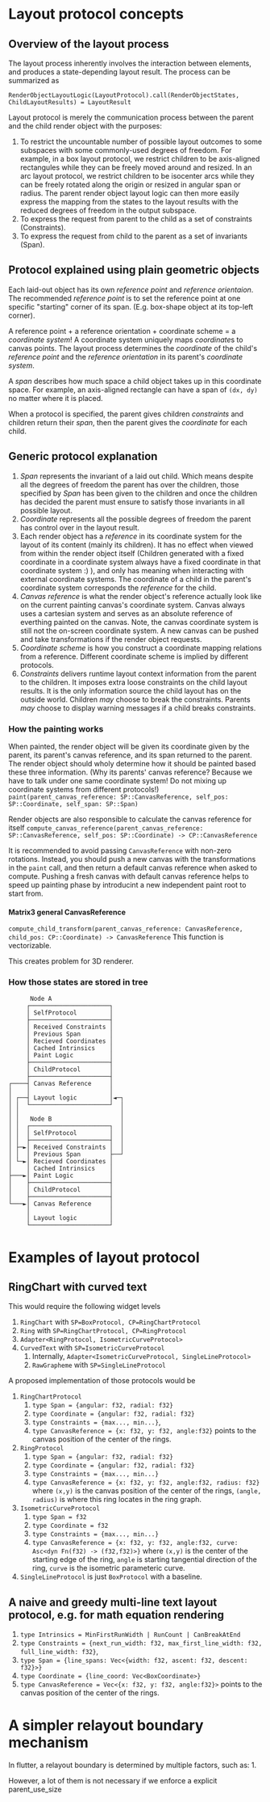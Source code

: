 


# Layout protocol concepts
## Overview of the layout process

The layout process inherently involves the interaction between elements, and produces a state-depending layout result. The process can be summarized as
```
RenderObjectLayoutLogic(LayoutProtocol).call(RenderObjectStates, ChildLayoutResults) = LayoutResult
```
Layout protocol is merely the communication process between the parent and the child render object with the purposes:
1. To restrict the uncountable number of possible layout outcomes to some subspaces with some commonly-used degrees of freedom. For example, in a box layout protocol, we restrict children to be axis-aligned rectangules while they can be freely moved around and resized. In an arc layout protocol, we restrict children to be isocenter arcs while they can be freely rotated along the origin or resized in angular span or radius. The parent render object layout logic can then more easily express the mapping from the states to the layout results with the reduced degrees of freedom in the output subspace.
2. To express the request from parent to the child as a set of constraints (Constraints).
3. To express the request from child to the parent as a set of invariants (Span).






## Protocol explained using plain geometric objects
Each laid-out object has its own *reference point* and *reference orientaion*. The recommended *reference point* is to set the reference point at one specific "starting" corner of its span. (E.g. box-shape object at its top-left corner). 

A reference point + a reference orientation + coordinate scheme = a *coordinate system*! A coordinate system uniquely maps *coordinate*s to canvas points. The layout process determines the *coordinate* of the child's *reference point* and the *reference orientation* in its parent's *coordinate system*.

A *span* describes how much space a child object takes up in this coordinate space. For example, an axis-aligned rectangle can have a span of `(dx, dy)` no matter where it is placed.

When a protocol is specified, the parent gives children *constraints* and children return their *span*, then the parent gives the *coordinate* for each child.


## Generic protocol explanation
1. *Span* represents the invariant of a laid out child. Which means despite all the degrees of freedom the parent has over the children, those specified by *Span* has been given to the children and once the children has decided the parent must ensure to satisfy those invariants in all possible layout.
2. *Coordinate* represents all the possible degrees of freedom the parent has control over in the layout result. 
3. Each render object has a *reference* in its coordinate system for the layout of its content (mainly its children). It has no effect when viewed from within the render object itself (Children generated with a fixed coordinate in a coordinate system always have a fixed coordinate in that coordinate system :) ), and only has meaning when interacting with external coordinate systems. The coordinate of a child in the parent's coordinate system corresponds the *reference* for the child.
4. *Canvas reference* is what the render object's reference actually look like on the current painting canvas's coordinate system. Canvas always uses a cartesian system and serves as an absolute reference of everthing painted on the canvas. Note, the canvas coordinate system is still not the on-screen coordinate system. A new canvas can be pushed and take transformations if the render object requests.
5. *Coordinate scheme* is how you construct a coordinate mapping relations from a reference. Different coordinate scheme is implied by different protocols.
6. *Constraints* delivers runtime layout context information from the parent to the children. It imposes extra loose constraints on the child layout results. It is the only information source the child layout has on the outside world. Children *may* choose to break the constraints. Parents *may* choose to display warning messages if a child breaks constraints.


### How the painting works
When painted, the render object will be given its coordinate given by the parent, its parent's canvas reference, and its span returned to the parent. The render object should wholy determine how it should be painted based these three information. (Why its parents' canvas reference? Because we have to talk under one same coordinate system! Do not mixing up coordinate systems from different protocols!)
`paint(parent_canvas_reference: SP::CanvasReference, self_pos: SP::Coordinate, self_span: SP::Span)`

Render objects are also responsible to calculate the canvas reference for itself `compute_canvas_reference(parent_canvas_reference: SP::CanvasReference, self_pos: SP::Coordinate) -> CP::CanvasReference`

It is recommended to avoid passing `CanvasReference` with non-zero rotations. Instead, you should push a new canvas with the transformations in the `paint` call, and then return a default canvas reference when asked to compute. Pushing a fresh canvas with default canvas reference helps to speed up painting phase by introducint a new independent paint root to start from.

#### Matrix3 general CanvasReference
`compute_child_transform(parent_canvas_reference: CanvasReference, child_pos: CP::Coordinate) -> CanvasReference`
This function is vectorizable.

This creates problem for 3D renderer.

### How those states are stored in tree
```
      Node A
     ┌──────────────────────┐
     │ SelfProtocol         │
     ├──────────────────────┤
     │ Received Constraints │
     │ Previous Span        │
     │ Recieved Coordinates │
     │ Cached Intrinsics    │
     │ Paint Logic          │
     ├──────────────────────┤
     │ ChildProtocol        │
     ├──────────────────────┤
┌────┤ Canvas Reference     │
│    │                      │
│ ┌──┤ Layout logic         │◄─┐
│ │  └──────────────────────┘  │
│ │                            │
│ │   Node B                   │
│ │  ┌──────────────────────┐  │
│ │  │ SelfProtocol         │  │
│ │  ├──────────────────────┤  │
│ ├─►│ Received Constraints │  │
│ │  │ Previous Span        ├──┘
│ └─►│ Recieved Coordinates │
│    │ Cached Intrinsics    │
├───►│ Paint Logic          │
│    ├──────────────────────┤
│    │ ChildProtocol        │
│    ├──────────────────────┤
└───►│ Canvas Reference     │
     │                      │
     │ Layout logic         │
     └──────────────────────┘
```
# Examples of layout protocol
## RingChart with curved text
This would require the following widget levels
1. `RingChart` with `SP=BoxProtocol, CP=RingChartProtocol`
2. `Ring` with `SP=RingChartProtocol, CP=RingProtocol`
3. `Adapter<RingProtocol, IsometricCurveProtocol>`
4. `CurvedText` with `SP=IsometricCurveProtocol`
    1. Internally, `Adapter<IsometricCurveProtocol, SingleLineProtocol>`
    2. `RawGrapheme` with `SP=SingleLineProtocol`

A proposed implementation of those protocols would be
1. `RingChartProtocol`
    1. `type Span = {angular: f32, radial: f32}`
    2. `type Coordinate = {angular: f32, radial: f32}`
    3. `type Constraints = {max..., min...}`,
    4. `type CanvasReference = {x: f32, y: f32, angle:f32}` points to the canvas position of the center of the rings.
2. `RingProtocol`
    1. `type Span = {angular: f32, radial: f32}`
    2. `type Coordinate = {angular: f32, radial: f32}`
    3. `type Constraints = {max..., min...}`
    4. `type CanvasReference = {x: f32, y: f32, angle:f32, radius: f32}` where `(x,y)` is the canvas position of the center of the rings, `(angle, radius)` is where this ring locates in the ring graph.
3. `IsometricCurveProtocol`
    1. `type Span = f32`
    2. `type Coordinate = f32`
    3. `type Constraints = {max..., min...}`
    4. `type CanvasReference = {x: f32, y: f32, angle:f32, curve: Asc<dyn Fn(f32) -> (f32,f32)>}` where `(x,y)` is the center of the starting edge of the ring, `angle` is starting tangential direction of the ring, `curve` is the isometric parameteric curve.
4. `SingleLineProtocol` is just `BoxProtocol` with a baseline.

## A naive and greedy multi-line text layout protocol, e.g. for math equation rendering
1. `type Intrinsics = MinFirstRunWidth | RunCount | CanBreakAtEnd`
1. `type Constraints = {next_run_width: f32, max_first_line_width: f32, full_line_width: f32}`,
2. `type Span = {line_spans: Vec<{width: f32, ascent: f32, descent: f32}>}`
3. `type Coordinate = {line_coord: Vec<BoxCoordinate>}`
4. `type CanvasReference = Vec<{x: f32, y: f32, angle:f32}>` points to the canvas position of the center of the rings.




# A simpler relayout boundary mechanism
In flutter, a relayout boundary is determined by multiple factors, such as:
1. 

However, a lot of them is not necessary if we enforce a explicit parent_use_size